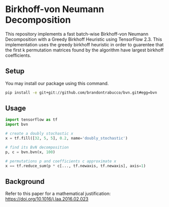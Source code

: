 # Birkhoff-von Neumann Decomposition

This repository implements a fast batch-wise Birkhoff-von Neumann Decomposition with a Greedy Birkhoff Heuristic using TensorFlow 2.3. This implementation uses the greedy birkhoff heuristic in order to guarentee that the first k permutation matrices found by the algorithm have largest birkhoff coefficients. 

## Setup

You may install our package using this command.

```bash
pip install -e git+git://github.com/brandontrabucco/bvn.git#egg=bvn
```

## Usage

```python
import tensorflow as tf
import bvn

# create a doubly stochastic x
x = tf.fill([32, 5, 5], 0.2, name='doubly_stochastic')

# find its BvN decomposition
p, c = bvn.bvn(x, 100)

# permutations p and coefficients c approximate x
x == tf.reduce_sum(p * c[..., tf.newaxis, tf.newaxis], axis=1)
```

## Background

Refer to this paper for a mathematical justification: https://doi.org/10.1016/j.laa.2016.02.023
